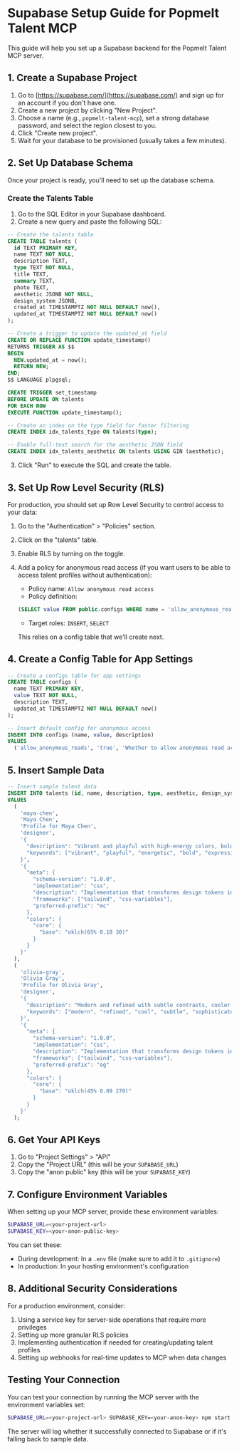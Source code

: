 # Supabase Setup Guide for Popmelt Talent MCP

This guide will help you set up a Supabase backend for the Popmelt Talent MCP server.

## 1. Create a Supabase Project

1. Go to [https://supabase.com/](https://supabase.com/) and sign up for an account if you don't have one.
2. Create a new project by clicking "New Project".
3. Choose a name (e.g., `popmelt-talent-mcp`), set a strong database password, and select the region closest to you.
4. Click "Create new project".
5. Wait for your database to be provisioned (usually takes a few minutes).

## 2. Set Up Database Schema

Once your project is ready, you'll need to set up the database schema.

### Create the Talents Table

1. Go to the SQL Editor in your Supabase dashboard.
2. Create a new query and paste the following SQL:

```sql
-- Create the talents table
CREATE TABLE talents (
  id TEXT PRIMARY KEY,
  name TEXT NOT NULL,
  description TEXT,
  type TEXT NOT NULL,
  title TEXT,
  summary TEXT,
  photo TEXT,
  aesthetic JSONB NOT NULL,
  design_system JSONB,
  created_at TIMESTAMPTZ NOT NULL DEFAULT now(),
  updated_at TIMESTAMPTZ NOT NULL DEFAULT now()
);

-- Create a trigger to update the updated_at field
CREATE OR REPLACE FUNCTION update_timestamp()
RETURNS TRIGGER AS $$
BEGIN
  NEW.updated_at = now();
  RETURN NEW;
END;
$$ LANGUAGE plpgsql;

CREATE TRIGGER set_timestamp
BEFORE UPDATE ON talents
FOR EACH ROW
EXECUTE FUNCTION update_timestamp();

-- Create an index on the type field for faster filtering
CREATE INDEX idx_talents_type ON talents(type);

-- Enable full-text search for the aesthetic JSON field
CREATE INDEX idx_talents_aesthetic ON talents USING GIN (aesthetic);
```

3. Click "Run" to execute the SQL and create the table.

## 3. Set Up Row Level Security (RLS)

For production, you should set up Row Level Security to control access to your data:

1. Go to the "Authentication" > "Policies" section.
2. Click on the "talents" table.
3. Enable RLS by turning on the toggle.
4. Add a policy for anonymous read access (if you want users to be able to access talent profiles without authentication):

   - Policy name: `Allow anonymous read access`
   - Policy definition: 
   ```sql
   (SELECT value FROM public.configs WHERE name = 'allow_anonymous_reads')::boolean
   ```
   - Target roles: `INSERT`, `SELECT`

   This relies on a config table that we'll create next.

## 4. Create a Config Table for App Settings

```sql
-- Create a configs table for app settings
CREATE TABLE configs (
  name TEXT PRIMARY KEY,
  value TEXT NOT NULL,
  description TEXT,
  updated_at TIMESTAMPTZ NOT NULL DEFAULT now()
);

-- Insert default config for anonymous access
INSERT INTO configs (name, value, description)
VALUES 
  ('allow_anonymous_reads', 'true', 'Whether to allow anonymous read access to talent profiles');
```

## 5. Insert Sample Data

```sql
-- Insert sample talent data
INSERT INTO talents (id, name, description, type, aesthetic, design_system)
VALUES
  (
    'maya-chen',
    'Maya Chen',
    'Profile for Maya Chen',
    'designer',
    '{
      "description": "Vibrant and playful with high-energy colors, bold contrasts, and dynamic animations for an engaging digital experience.",
      "keywords": ["vibrant", "playful", "energetic", "bold", "expressive", "engaging"]
    }',
    '{
      "meta": {
        "schema-version": "1.0.0",
        "implementation": "css",
        "description": "Implementation that transforms design tokens into CSS variables and Tailwind extensions with oklch color space and modern typography features",
        "frameworks": ["tailwind", "css-variables"],
        "preferred-prefix": "mc"
      },
      "colors": {
        "core": {
          "base": "oklch(65% 0.18 30)"
        }
      }
    }'
  ),
  (
    'olivia-gray',
    'Olivia Gray',
    'Profile for Olivia Gray',
    'designer',
    '{
      "description": "Modern and refined with subtle contrasts, cooler tones, and slightly faster animations for a contemporary digital experience.",
      "keywords": ["modern", "refined", "cool", "subtle", "sophisticated", "contemporary"]
    }',
    '{
      "meta": {
        "schema-version": "1.0.0",
        "implementation": "css",
        "description": "Implementation that transforms design tokens into CSS variables and Tailwind extensions with oklch color space and modern typography features",
        "frameworks": ["tailwind", "css-variables"],
        "preferred-prefix": "og"
      },
      "colors": {
        "core": {
          "base": "oklch(45% 0.09 270)"
        }
      }
    }'
  );
```

## 6. Get Your API Keys

1. Go to "Project Settings" > "API"
2. Copy the "Project URL" (this will be your `SUPABASE_URL`)
3. Copy the "anon public" key (this will be your `SUPABASE_KEY`)

## 7. Configure Environment Variables

When setting up your MCP server, provide these environment variables:

```bash
SUPABASE_URL=<your-project-url>
SUPABASE_KEY=<your-anon-public-key>
```

You can set these:
- During development: In a `.env` file (make sure to add it to `.gitignore`)
- In production: In your hosting environment's configuration

## 8. Additional Security Considerations

For a production environment, consider:

1. Using a service key for server-side operations that require more privileges
2. Setting up more granular RLS policies 
3. Implementing authentication if needed for creating/updating talent profiles
4. Setting up webhooks for real-time updates to MCP when data changes

## Testing Your Connection

You can test your connection by running the MCP server with the environment variables set:

```bash
SUPABASE_URL=<your-project-url> SUPABASE_KEY=<your-anon-key> npm start
```

The server will log whether it successfully connected to Supabase or if it's falling back to sample data. 
